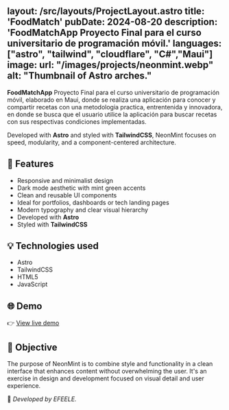 layout:  /src/layouts/ProjectLayout.astro
title: 'FoodMatch'
pubDate: 2024-08-20
description: 'FoodMatchApp Proyecto Final para el curso universitario de programación móvil.'
languages: ["astro", "tailwind", "cloudflare", "C#","Maui"]
image:
  url: "/images/projects/neonmint.webp"
  alt: "Thumbnail of Astro arches."
--- 

**FoodMatchApp** Proyecto Final para el curso universitario de programación móvil, elaborado en Maui, donde se realiza una aplicación para conocer y compartir recetas con una metodologia practica, entrentenida y innovadora, en donde se busca que el usuario utilice la aplicación para buscar recetas con sus respectivas condiciones implementadas.

Developed with **Astro** and styled with **TailwindCSS**, NeonMint focuses on speed, modularity, and a component-centered architecture.

## 🧩 Features

- Responsive and minimalist design
- Dark mode aesthetic with mint green accents
- Clean and reusable UI components
- Ideal for portfolios, dashboards or tech landing pages
- Modern typography and clear visual hierarchy
- Developed with **Astro**
- Styled with **TailwindCSS**

## 💡 Technologies used

- Astro
- TailwindCSS
- HTML5
- JavaScript


## 🌐 Demo

👉 [View live demo](https://github.com/EFEELE/NeonMint) 

## 🎯 Objective

The purpose of NeonMint is to combine style and functionality in a clean interface that enhances content without overwhelming the user. It's an exercise in design and development focused on visual detail and user experience.


🚀 *Developed by EFEELE.*

